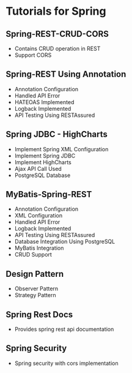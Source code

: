 # Tutorials for Spring

## Spring-REST-CRUD-CORS
- Contains CRUD operation in REST
- Support CORS

## Spring-REST Using Annotation
- Annotation Configuration
- Handled API Error
- HATEOAS Implemented
- Logback Implemented
- API Testing Using RESTAssured

## Spring JDBC - HighCharts
- Implement Spring XML Configuration
- Implement Spring JDBC
- Implement HighCharts
- Ajax API Call Used
- PostgreSQL Database

## MyBatis-Spring-REST
- Annotation Configuration
- XML Configuration
- Handled API Error
- Logback Implemented
- API Testing Using RESTAssured
- Database Integration Using PostgreSQL
- MyBatis Integration
- CRUD Support

## Design Pattern
- Observer Pattern
- Strategy Pattern

## Spring Rest Docs
- Provides spring rest api documentation

## Spring Security
- Spring security with cors implementation
